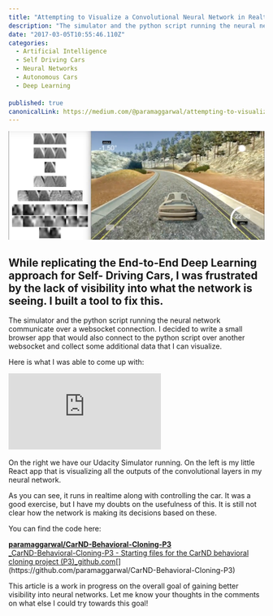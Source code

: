 ```yaml
---
title: "Attempting to Visualize a Convolutional Neural Network in Realtime"
description: "The simulator and the python script running the neural network communicate over a websocket connection. I decided to write a small browser app that would also connect to the python script over…"
date: "2017-03-05T10:55:46.110Z"
categories: 
  - Artificial Intelligence
  - Self Driving Cars
  - Neural Networks
  - Autonomous Cars
  - Deep Learning

published: true
canonicalLink: https://medium.com/@paramaggarwal/attempting-to-visualize-a-convolutional-neural-network-in-realtime-1edd1f3d6c13
---
```


![](./asset-1.png)

## While replicating the End-to-End Deep Learning approach for Self- Driving Cars, I was frustrated by the lack of visibility into what the network is seeing. I built a tool to fix this.

The simulator and the python script running the neural network communicate over a websocket connection. I decided to write a small browser app that would also connect to the python script over another websocket and collect some additional data that I can visualize.

Here is what I was able to come up with:

<Embed src="https://www.youtube.com/embed/_fJkdMGLPEU?feature=oembed" height={393} width={700} />

On the right we have our Udacity Simulator running. On the left is my little React app that is visualizing all the outputs of the convolutional layers in my neural network.

As you can see, it runs in realtime along with controlling the car. It was a good exercise, but I have my doubts on the usefulness of this. It is still not clear how the network is making its decisions based on these.

You can find the code here:

[**paramaggarwal/CarND-Behavioral-Cloning-P3**  
_CarND-Behavioral-Cloning-P3 - Starting files for the CarND behavioral cloning project (P3)_github.com](https://github.com/paramaggarwal/CarND-Behavioral-Cloning-P3 "https://github.com/paramaggarwal/CarND-Behavioral-Cloning-P3")[](https://github.com/paramaggarwal/CarND-Behavioral-Cloning-P3)

This article is a work in progress on the overall goal of gaining better visibility into neural networks. Let me know your thoughts in the comments on what else I could try towards this goal!